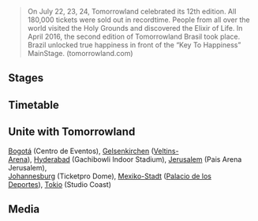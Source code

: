 >On July 22, 23, 24, Tomorrowland celebrated its 12th edition. All 180,000 tickets were sold out in recordtime. People from all over the world visited the Holy Grounds and discovered the Elixir of Life. In April 2016, the second edition of Tomorrowland Brasil took place. Brazil unlocked true happiness in front of the “Key To Happiness” MainStage.
(tomorrowland.com)

## Stages

## Timetable

## Unite with Tomorrowland
[Bogotá](https://dewiki.de/Lexikon/Bogot%c3%a1 "Bogotá") (Centro de Eventos), [Gelsenkirchen](https://dewiki.de/Lexikon/Gelsenkirchen "Gelsenkirchen") ([Veltins-Arena](https://dewiki.de/Lexikon/Veltins-Arena "Veltins-Arena")), [Hyderabad](https://dewiki.de/Lexikon/Hyderabad_(Indien) "Hyderabad (Indien)") (Gachibowli Indoor Stadium), [Jerusalem](https://dewiki.de/Lexikon/Jerusalem "Jerusalem") (Pais Arena Jerusalem),  
[Johannesburg](https://dewiki.de/Lexikon/Johannesburg "Johannesburg") (Ticketpro Dome), [Mexiko-Stadt](https://dewiki.de/Lexikon/Mexiko-Stadt "Mexiko-Stadt") ([Palacio de los Deportes](https://dewiki.de/Lexikon/Palacio_de_los_Deportes "Palacio de los Deportes")), [Tokio](https://dewiki.de/Lexikon/Tokio "Tokio") (Studio Coast)

## Media
